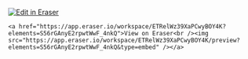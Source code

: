 <p><a target="_blank" href="https://app.eraser.io/workspace/ETRelWz39XaPCwyBOY4K" id="edit-in-eraser-github-link"><img alt="Edit in Eraser" src="https://firebasestorage.googleapis.com/v0/b/second-petal-295822.appspot.com/o/images%2Fgithub%2FOpen%20in%20Eraser.svg?alt=media&amp;token=968381c8-a7e7-472a-8ed6-4a6626da5501"></a></p>

```
<a href="https://app.eraser.io/workspace/ETRelWz39XaPCwyBOY4K?elements=S56rGAnyE2rpwtWwF_4nkQ">View on Eraser<br /><img src="https://app.eraser.io/workspace/ETRelWz39XaPCwyBOY4K/preview?elements=S56rGAnyE2rpwtWwF_4nkQ&type=embed" /></a>
```



<!--- Eraser file: https://app.eraser.io/workspace/ETRelWz39XaPCwyBOY4K --->
